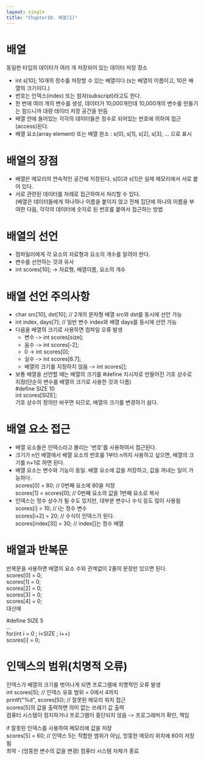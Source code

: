 ```yaml
---
layout: single
title: "Chapter10. 배열(1)"
---
```


# 배열

동일한 타입의 데이터가 여러 개 저장되어 있는 데이터 저장 장소   
+ int s[10]; 10개의 정수를 저장할 수 있는 배열이다.(s는 배열의 이름이고, 10은 배열의 크기이다.)   
+ 번호는 인덱스(index) 또는 첨자(subscript)라고도 한다.   
+ 한 번에 여러 개의 변수를 생성, 데이터가 10,000개인데 10,000개의 변수를 만들기는 힘드니까 대량 데이터 저장 공간을 만듬   
+ 배열 안에 들어있는 각각의 데이터들은 정수로 되어있는 번호에 의하여 접근(access)된다.   
+ 배열 요소(array element) 또는 배열 원소 : s[0], s[1], s[2], s[3], ... 으로 표시   

# 배열의 장점

+ 배열은 메모리의 연속적인 공간에 저장된다. s[0]과 s[1]은 실제 메모리에서 서로 붙어 있다.   
+ 서로 관련된 데이터를 차례로 접근하여서 처리할 수 있다.   
(배열은 데이터들에게 하나하나 이름을 붙이지 않고 전체 집단에 하나의 이름을 부여한 다음, 각각의 데이터에 숫자로 된 번호를 붙여서 접근하는 방법   


# 배열의 선언

+ 컴파일러에게 각 요소의 자료형과 요소의 개수를 알려야 한다.   
+ 변수를 선언하는 것과 유사   
+ int scores[10]; -> 자료형, 배열이름, 요소의 개수   

# 배열 선언 주의사항

+ char src[10], dst[10]; // 2개의 문자형 배열 src와 dst를 동시에 선언 가능   
+ int index, days[7]; // 일반 변수 index와 배열 days를 동시에 선언 가능   
+ 다음을 배열의 크기로 사용하면 컴파일 오류 발생   
  + 변수 -> int scores[size];   
  + 음수 -> int scores[-2];   
  + 0 -> int scores[0];   
  + 실수 -> int scores[6.7];   
  + 배열의 크기를 지정하지 않음 -> int scores[];   
+ 보통 배열을 선언할 때는 배열의 크기를 #define 지시자로 만들어진 기호 상수로 지정(단순히 변수를 배열의 크기로 사용한 것과 다름)   
#define SIZE 10   
int scores[SIZE];   
기호 상수의 정의만 바꾸면 되므로, 배열의 크기를 변경하기 쉽다.   

# 배열 요소 접근

+ 배열 요소들은 인덱스라고 불리는 '번호'를 사용하여서 접근된다.   
+ 크기가 n인 배열에서 배열 요소의 번호를 1부터 n까지 사용하고 싶으면, 배열의 크기를 n+1로 하면 된다.   
+ 배열 요소는 변수와 기능이 동일. 배열 요소에 값을 저장하고, 값을 꺼내는 일이 가능하다.   
scores[0] = 80; // 0번째 요소에 80을 저장   
scores[1] = scores[0]; // 0번째 요소의 값을 1번째 요소로 복사   
+ 인덱스는 정수 상수가 될 수도 있지만, 대부분 변수나 수식 등도 많이 사용됨   
scores[i] = 10; // i는 정수 변수   
scores[i+2] = 20; // 수식이 인덱스가 된다.   
scores[index[3]] = 30; // index[]는 정수 배열   

# 배열과 반복문

반복문을 사용하면 배열의 요소 수와 관계없이 2줄의 문장만 있으면 된다.   
scores[0] = 0;   
scores[1] = 0;   
scores[2] = 0;   
scores[3] = 0;   
scores[4] = 0;   
대신에   

#define SIZE 5   
...   
for(int i = 0 ; i<SIZE ; i++)   
  scores[i] = 0;   

# 인덱스의 범위(치명적 오류)

인덱스가 배열의 크기를 벗어나게 되면 프로그램에 치명적인 오류 발생   
int scores[5]; // 인덱스 유효 범위 = 0에서 4까지   
printf("%d", scores[5]); // 잘못된 메모리 위치 접근   
scores[5]의 값을 출력하면 의미 없는 쓰레기 값 출력   
컴퓨터 시스템이 정지하거나 프로그램이 중단되지 않음 -> 프로그래머가 확인, 책임   

if 잘못된 인덱스를 사용하여 메모리에 값을 저장   
scores[5] = 60; // 인덱스 5는 적합한 범위가 아님, 엉뚱한 메모리 위치에 60이 저장됨   
최악 - (엉뚱한 변수의 값을 변경) 컴퓨터 시스템 자체가 종료   
